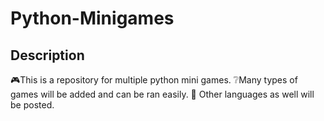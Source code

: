# Python-Minigames 
## Description
🎮This is a repository for multiple python mini games. 
❔Many types of games will be added and can be ran easily.
🔦 Other languages as well will be posted.
